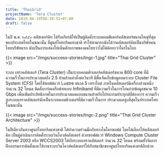```yaml
---
title: 'ThaiGrid'
projectName: 'Tera Cluster'
date: 2019-06-19T06:39:51+07:00
draft: false
---
```


ในปี พ.ศ. ๒๕๕๐ คลัสเตอร์คิท ได้รับเกียรติให้เป็นผู้ติดตั้งระบบคอมพิเตอร์คลัสเตอร์ขนาดใหญ่ที่สุดของประเทศไทยในขณะนั้น ที่ศูนย์ไทยกริดแห่งชาติ ทำให้สามารถนับได้ว่าคลัสเตอร์คิทเป็นบริษัทคนไทยบริษัทแรก นับเป็นการแสดงให้เห็นศักยภาพของคนไทยว่าไม่ได้ด้อยกว่าใครในโลก

{{< image src="/imgs/success-stories/tngc-1.jpg" title="Thai Grid Cluster" >}}

ระบบ เทราคลัสเตอร์ (Tera Cluster) เป็นระบบคอมพิวเตอร์คลัสเตอร์ขนาด 800 core ที่มีความเร็วในการประมวลผลถึง 2.5 ล้านล้านคำสั่งต่อวินาที มีพื้นจัดเก็บข้อมูลบนระบบ Cluster File System (CFS) โดยใช้ซอฟต์แวร์ Lustre ขนาด 5 เทราไบต์ ภายในคลัสเตอร์มีเครื่องส่วนหนึ่งจำนวน 32 โหนด ติดตั้งการ์ดเครือข่ายแบบ Infiniband ที่มีความเร็วในการโอนถ่ายข้อมูลขนาด 10 Gbps เพื่อเพิ่มประสิทธิภาพในการประมวลผลแบบขนานสำหรับโปรแกรมประยุกต์ที่ต้องการ ความเร็วสูงระบบเทราคลัสเตอร์นับเป็นระบบคอมพิวเตอร์ที่มีความเร็วในการ ประมวลผลสูงที่สุดในประเทศไทยในขณะนั้น

{{< image src="/imgs/success-stories/tngc-2.png" title="Thai Grid Cluster Architecture" >}}

ในปีเดียวกันทางศูนย์ไทยกริดแห่งชาติ ได้ทำความร่วมมือกับทางไมโครซอฟต์ โดยได้เลือกให้คลัสเตอร์คิท เป็นผู้ดำเนินการติดตั้งระบบวินโดวส์คลัสเตอร์ ด้วยซอฟต์แวร์ Windows Compute Cluster Server 2003 หรือ WCCS2003 ให้กับระบบเทราคลัสเตอร์ จำนวน 32 โหนด พร้อมทั้งจัดการฝึกอบรมการติดตั้งและใช้งานระบบวินโดวส์คลัสเตอร์ให้กับสมาชิกของศูนย์ไทยกริดแห่งชาติอีกด้วย
